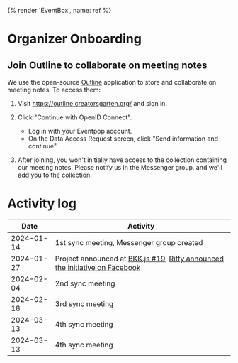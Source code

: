 {% render 'EventBox', name: ref %}

# Organizer Onboarding

## Join Outline to collaborate on meeting notes

We use the open-source [Outline](https://www.getoutline.com/) application to store and collaborate on meeting notes. To access them:

1. Visit <https://outline.creatorsgarten.org/> and sign in.

2. Click "Continue with OpenID Connect".

    - Log in with your Eventpop account.
    - On the Data Access Request screen, click "Send information and continue".

3. After joining, you won't initially have access to the collection containing our meeting notes. Please notify us in the Messenger group, and we'll add you to the collection.

# Activity log

| Date | Activity |
| ---- | ---- |
| 2024-01-14 | 1st sync meeting, Messenger group created |
| 2024-01-27 | Project announced at [BKK.js #19](https://creatorsgarten.org/event/bkkjs19), [Riffy announced the initiative on Facebook](https://web.facebook.com/rayriffy/posts/pfbid02GeHWokC9uj6wAz34duap95YKcY4kvRfAVWY5wnG3LPuHunvD8W6aQgCGxHCm4VFsl) |
| 2024-02-04 | 2nd sync meeting |
| 2024-02-18 | 3rd sync meeting |
| 2024-03-13 | 4th sync meeting |
| 2024-03-13 | 4th sync meeting |